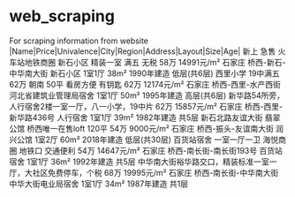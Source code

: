 # web_scraping
For scraping information from website
|Name|Price|Univalence|City|Region|Address|Layout|Size|Age|
新上 急售 火车站地铁商圈 新石小区 精装一室 满五 无税	58万	14991元/m²	石家庄	桥西-新石-中华南大街	新石小区	1室1厅	38m²	1990年建造	低层(共6层)
西里小学 19中满五 62万 朝南 50平 看房方便 有钥匙	62万	12174元/m²	石家庄	桥西-西里-水产西街	河北省建筑业管理局宿舍	1室1厅	50m²	1995年建造	高层(共6层)
新华路54所旁，人行宿舍2楼一室一厅，八一小学，19中片	62万	15857元/m²	石家庄	桥西-西里-新华路436号	人行宿舍	1室1厅	39m²	1982年建造	共5层
新石北路友谊大街 翡翠公馆 桥西唯一在售loft 120平	54万	9000元/m²	石家庄	桥西-振头-友谊南大街	润兴公馆	1室2厅	60m²	2018年建造	低层(共30层)
百货站宿舍 一室一厅一卫 海悦商圈 地铁口 交通便利	54万	14647元/m²	石家庄	桥西-南长街-南长街193号	百货站宿舍	1室1厅	36m²	1992年建造	共5层
中华南大街裕华路交口，精装标准一室一厅，大社区免费停车，个税	68万	19995元/m²	石家庄	桥西-南长街-中华南大街	中华大街电业局宿舍	1室1厅	34m²	1987年建造	共1层
